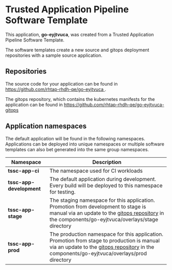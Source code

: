 # Trusted Application Pipeline Software Template

This application, **go-eyjtvuca**, was created from a Trusted Application Pipeline Software Template.

The software templates create a new source and gitops deployment repositories with a sample source application. 

## Repositories

The source code for your application can be found in [https://github.com/rhtap-rhdh-qe/go-eyjtvuca ](https://github.com/rhtap-rhdh-qe/go-eyjtvuca ).
 
The gitops repository, which contains the kubernetes manifests for the application can be found in 
[https://github.com/rhtap-rhdh-qe/go-eyjtvuca-gitops ](https://github.com/rhtap-rhdh-qe/go-eyjtvuca-gitops ) 

## Application namespaces 

The default application will be found in the following namespaces. Applications can be deployed into unique namespaces or multiple software templates can also bet generated into the same group namespaces.  

|  Namespace   |  Description   |  
| -------- | -------- |
| **tssc-app-ci** | The namespace used for CI workloads |
| **tssc-app-development** | The default application during development. Every build will be deployed to this namespace for testing. |
| **tssc-app-stage** | The staging namespace for this application. Promotion from development to stage is manual via an update to the [gitops repository](https://github.com/rhtap-rhdh-qe/go-eyjtvuca-gitops ) in the components/go-eyjtvuca/overlays/stage directory |
| **tssc-app-prod** | The production namespace for this application. Promotion from stage to production is manual via an update to the [gitops repository](https://github.com/rhtap-rhdh-qe/go-eyjtvuca-gitops ) in the components/go-eyjtvuca/overlays/prod directory |